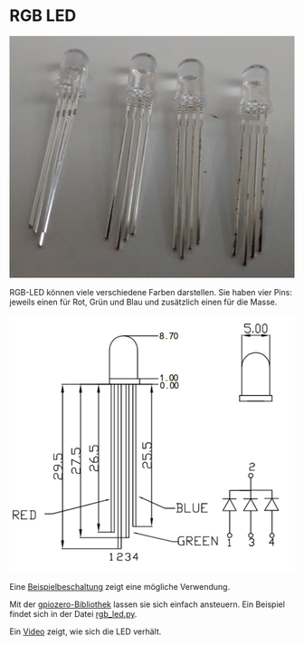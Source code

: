 # RGB LED

![RGB LED](rgb_led.jpg)

RGB-LED können viele verschiedene Farben darstellen. Sie haben 
vier Pins: jeweils einen für Rot, Grün und Blau und zusätzlich
einen für die Masse. 

![pinout](rgb_led_pinout.png)

Eine 
[Beispielbeschaltung](http://wiring.org.co/learning/basics/rgbled.html) 
zeigt eine mögliche Verwendung.

Mit der 
[gpiozero-Bibliothek](https://gpiozero.readthedocs.io/en/stable/api_output.html?#gpiozero.RGBLED) 
lassen sie sich einfach ansteuern. Ein Beispiel findet sich in der Datei 
[rgb_led.py](rgb_led.py).

Ein
[Video](https://peertube.fidonet.io/videos/embed/9a352cee-b35a-4b2f-9d54-72a89fec7fe0)
zeigt, wie sich die LED verhält.
